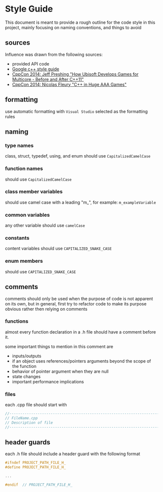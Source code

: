 # Style Guide

This document is meant to provide a rough outline for the code style in this project, mainly focusing on naming conventions, and things to avoid

## sources

Influence was drawn from the following sources:

- provided API code
- [Google c++ style guide](https://google.github.io/styleguide/cppguide.html)
- [CppCon 2014: Jeff Preshing "How Ubisoft Develops Games for Multicore - Before and After C++11"](https://www.youtube.com/watch?v=X1T3IQ4N-3g)
- [CppCon 2014: Nicolas Fleury "C++ in Huge AAA Games"](https://www.youtube.com/watch?v=qYN6eduU06s)

## formatting

use automatic formatting with `Visual Studio` selected as the formatting rules

## naming

### type names

class, struct, typedef, using, and enum should use `CapitalizedCamelCase`

### function names

should use `CapitalizedCamelCase`

### class member variables

should use camel case with a leading "m_", for example: `m_exampleVariable`

### common variables

any other variable should use `camelCase`

### constants

content variables should use `CAPITALIZED_SNAKE_CASE`

### enum members

should use `CAPITALIZED_SNAKE_CASE`

## comments

comments should only be used when the purpose of code is not apparent on its own, but in general, first try to refactor code to make its purpose obvious rather then relying on comments

### functions

almost every function declaration in a .h file should have a comment before it.

some important things to mention in this comment are

- inputs/outputs
- if an object uses references/pointers arguments beyond the scope of the function
- behavior of pointer argument when they are null
- state changes
- important performance implications

### files

each .cpp file should start with

```c++
//-----------------------------------------------------------------------------
// FileName.cpp
// Description of file
//-----------------------------------------------------------------------------
```

## header guards

each .h file should include a header guard with the following format

```c++
#ifndef PROJECT_PATH_FILE_H_
#define PROJECT_PATH_FILE_H_

...

#endif  // PROJECT_PATH_FILE_H_
```